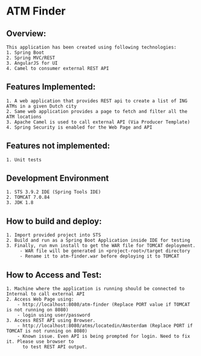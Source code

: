 # ATM Finder


Overview:
--------
	This application has been created using following technologies:
	1. Spring Boot
	2. Spring MVC/REST
	3. AngularJS for UI
	4. Camel to consumer external REST API
	
Features Implemented:
---------------------
	1. A web application that provides REST api to create a list of ING ATMs in a given Dutch city
	2. Same web application provides a page to fetch and filter all the ATM locations
	3. Apache Camel is used to call external API (Via Producer Template)
	4. Spring Security is enabled for the Web Page and API  

Features not implemented:
------------------------
	1. Unit tests

Development Environment
------------------------
	1. STS 3.9.2 IDE (Spring Tools IDE)
	2. TOMCAT 7.0.84
	3. JDK 1.8
	
How to build and deploy:
------------------------
	1. Import provided project into STS 
	2. Build and run as a Spring Boot Application inside IDE for testing
	3. Finally, run mvn install to get the WAR file for TOMCAT deployment. 
		 - WAR file will be generated in <project-root>/target directory
		 - Rename it to atm-finder.war before deploying it to TOMCAT
	
How to Access and Test:
----------------------
	1. Machine where the application is running should be connected to Internal to call external API
	2. Access Web Page using:
		- http://localhost:8080/atm-finder (Replace PORT value if TOMCAT is not running on 8080)
		- login using user/password
	3. Access REST API using Browser.
		- http://localhost:8080/atms/locatedin/Amsterdam (Replace PORT if TOMCAT is not running on 8080)
		- Known issue. Even API is being prompted for login. Need to fix it. Please use browser to
		  to test REST API output.
